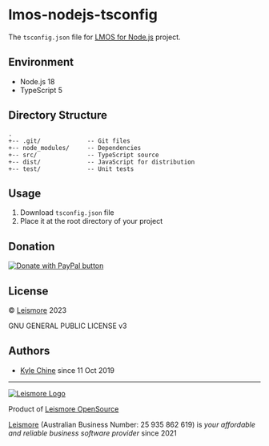 # lmos-nodejs-tsconfig

The `tsconfig.json` file for [LMOS for Node.js](https://nodejs.lmos.leismore.org) project.

## Environment

* Node.js     18
* TypeScript  5

## Directory Structure

```
.
+-- .git/             -- Git files
+-- node_modules/     -- Dependencies
+-- src/              -- TypeScript source
+-- dist/             -- JavaScript for distribution
+-- test/             -- Unit tests
```

## Usage

1. Download `tsconfig.json` file
2. Place it at the root directory of your project

## Donation

[![Donate with PayPal button](https://www.paypalobjects.com/en_AU/i/btn/btn_donateCC_LG.gif "PayPal - The safer, easier way to pay online!")](https://www.paypal.com/donate/?hosted_button_id=7JP6Y2PKH3G8L)

## License

© [Leismore](https://www.leismore.co) 2023

GNU GENERAL PUBLIC LICENSE v3

## Authors

* [Kyle Chine](https://kyle-chine.leismore.co) since 11 Oct 2019

---

[![Leismore Logo](https://logos.leismore.co/en/3-0-0/light/textual-margins.svg)](https://lmos.leismore.org)

Product of [Leismore OpenSource](https://lmos.leismore.org)

[Leismore](https://www.leismore.co) (Australian Business Number: 25 935 862 619) is *your affordable and reliable business software provider* since 2021
